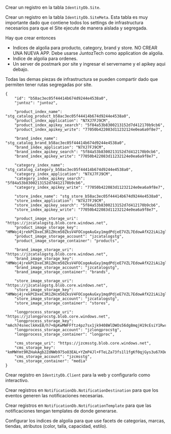 Crear un registro en la tabla `IdentityDb.Site`.

Crear un registro en la tabla `IdentityDb.SiteMeta`. Esta tabla es muy importante dado que contiene todos los settings de infrastructura necesarios para que el Site ejecute de manera aislada y segregada.

Hay que crear entonces
- Indices de algolia para producto, category, brand y store. NO CREAR UNA NUEVA APP. Debe usarse JuntozTech como application de algolia.
- Indice de algolia para ordenes.
- Un server de postmark por site y ingresar el servername y el apikey aqui debajo.

Todas las demas piezas de infrastructura se pueden compartir dado que permiten tener rutas segregadas por site.

```
{
    "id": "b58ac3ec05f44414b674d9244e4538a0",
    "juntoz": "juntoz",

    "product_index_name": "stg_catalog_product_b58ac3ec05f44414b674d9244e4538a0",
    "product_index_application": "N7XJ7FJ9CM",
    "product_index_apikey_search": "5f84a53b8300213152d7d412170b9cb6",
    "product_index_apikey_write": "77050b422083d11232124e0ea6a9f8e7",

    "brand_index_name": "stg_catalog_brand_b58ac3ec05f44414b674d9244e4538a0",
    "brand_index_application": "N7XJ7FJ9CM",
    "brand_index_apikey_search": "5f84a53b8300213152d7d412170b9cb6",
    "brand_index_apikey_write": "77050b422083d11232124e0ea6a9f8e7",

    "category_index_name": "stg_catalog_category_b58ac3ec05f44414b674d9244e4538a0",
    "category_index_application": "N7XJ7FJ9CM",
    "category_index_apikey_search": "5f84a53b8300213152d7d412170b9cb6",
    "category_index_apikey_write": "77050b422083d11232124e0ea6a9f8e7",

    "store_index_name": "stg_store_b58ac3ec05f44414b674d9244e4538a0",
    "store_index_application": "N7XJ7FJ9CM",
    "store_index_apikey_search": "5f84a53b8300213152d7d412170b9cb6",
    "store_index_apikey_write": "77050b422083d11232124e0ea6a9f8e7",

    "product_image_storage_uri": "https://jzcatalogstg.blob.core.windows.net",
    "product_image_storage_key": "HMWoj4jrekPCDxeC3R1ZHcm50ZksV4FOCogeAuGxy1mqdPdjeE7VZL7EdowAfX22iAi2glJzQmhGv1Hix6dHHw==",
    "product_image_storage_account": "jzcatalogstg",
    "product_image_storage_container": "products",

    "brand_image_storage_uri": "https://jzcatalogstg.blob.core.windows.net",
    "brand_image_storage_key": "HMWoj4jrekPCDxeC3R1ZHcm50ZksV4FOCogeAuGxy1mqdPdjeE7VZL7EdowAfX22iAi2glJzQmhGv1Hix6dHHw==",
    "brand_image_storage_account": "jzcatalogstg",
    "brand_image_storage_container": "brands",

    "store_image_storage_uri": "https://jzcatalogstg.blob.core.windows.net",
    "store_image_storage_key": "HMWoj4jrekPCDxeC3R1ZHcm50ZksV4FOCogeAuGxy1mqdPdjeE7VZL7EdowAfX22iAi2glJzQmhGv1Hix6dHHw==",
    "store_image_storage_account": "jzcatalogstg",
    "store_image_storage_container": "stores",

    "longprocess_storage_uri": "https://jzlongprocstg.blob.core.windows.net",
    "longprocess_storage_key": "mAch74sneclkHxE8/h7+8pKwMWFFftz4pz7sx1jk9408WlDWOs56dg8mqjH19cEsiY1Rwrn28DTuT+r9XsPWmA==",
    "longprocess_storage_account": "jzlongprocstg",
    "longprocess_storage_container": "longproc",

    "cms_storage_uri": "https://jzcmsstg.blob.core.windows.net",
    "cms_storage_key": "kmMWYmt9RZHakAgb2ZdNWb975oO3EAL+YZmP4Jl+FTeLZa73fs1l1fgKf0qjGys3u67XOeOUavdRHkRfMG3nUg==",
    "cms_storage_account": "jzcmsstg",
    "cms_storage_container": "media"
}
```

Crear registro en `IdentityDb.Client` para la web y configurarlo como interactivo.

Crear registros en `NotificationDb.NotificationDestination` para que los eventos generen las notificaciones necesarias.

Crear registros en `NotificationDb.NotificationTemplate` para que las notificaciones tengan templates de donde generarse.

Configurar los indices de algolia para que use facets de categorias, marcas, tiendas, atributos (color, talla, capacidad, estilo).


